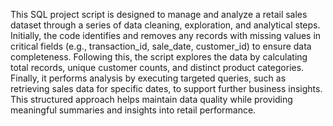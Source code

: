 This SQL project script is designed to manage and analyze a retail sales dataset through a series of data cleaning, exploration, and analytical steps. Initially, the code identifies and removes any records with missing values in critical fields (e.g., transaction_id, sale_date, customer_id) to ensure data completeness. Following this, the script explores the data by calculating total records, unique customer counts, and distinct product categories. Finally, it performs analysis by executing targeted queries, such as retrieving sales data for specific dates, to support further business insights. This structured approach helps maintain data quality while providing meaningful summaries and insights into retail performance.
